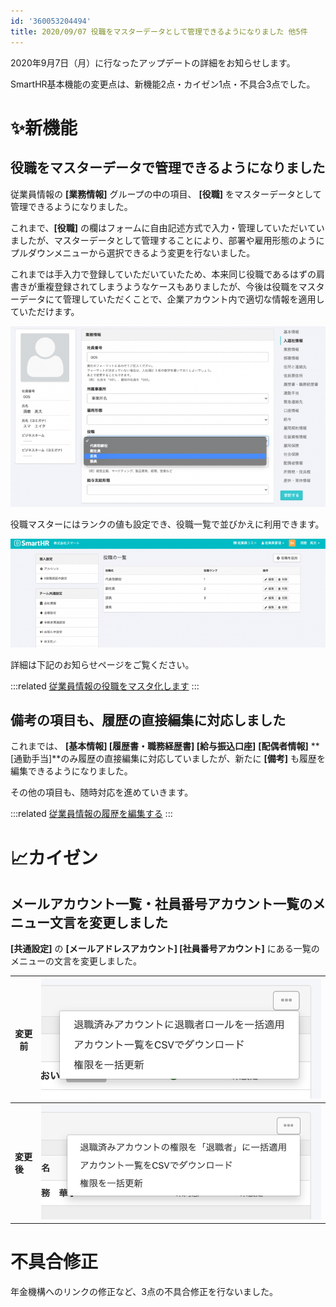 ```yaml
---
id: '360053204494'
title: 2020/09/07 役職をマスターデータとして管理できるようになりました 他5件
---
```

2020年9月7日（月）に行なったアップデートの詳細をお知らせします。

SmartHR基本機能の変更点は、新機能2点・カイゼン1点・不具合3点でした。

# ✨新機能

## 役職をマスターデータで管理できるようになりました

従業員情報の **\[業務情報\]** グループの中の項目、 **\[役職\]** をマスターデータとして管理できるようになりました。

これまで、**\[役職\]** の欄はフォームに自由記述方式で入力・管理していただいていましたが、マスターデータとして管理することにより、部署や雇用形態のようにプルダウンメニューから選択できるよう変更を行ないました。

これまでは手入力で登録していただいていたため、本来同じ役職であるはずの肩書きが重複登録されてしまうようなケースもありましたが、今後は役職をマスターデータにて管理していただくことで、企業アカウント内で適切な情報を適用していただけます。

![21baf5de1f11adf9199f4d03e46715f9-800x460.png](./21baf5de1f11adf9199f4d03e46715f9-800x460.png)

役職マスターにはランクの値も設定でき、役職一覧で並びかえに利用できます。

![acd958db260731b92df691596b0cbe77-1-800x275.png](./acd958db260731b92df691596b0cbe77-1-800x275.png)

詳細は下記のお知らせページをご覧ください。

:::related
[従業員情報の役職をマスタ化します](https://smarthr.jp/update/19938)
:::

## 備考の項目も、履歴の直接編集に対応しました

これまでは、 **\[基本情報\] \[履歴書・職務経歴書\] \[給与振込口座\]** **\[配偶者情報\]** **\[通勤手当\]**のみ履歴の直接編集に対応していましたが、新たに **\[備考\]** も履歴を編集できるようになりました。

その他の項目も、随時対応を進めていきます。

:::related
[従業員情報の履歴を編集する](https://knowledge.smarthr.jp/hc/ja/articles/360052967933)
:::

# 📈カイゼン

## メールアカウント一覧・社員番号アカウント一覧のメニュー文言を変更しました

**\[共通設定\]** の **\[メールアドレスアカウント\] \[社員番号アカウント\]** にある一覧のメニューの文言を変更しました。

| **変更前** | ![2.png](./2.png) |
| --- | --- |
| **変更後** | ![1.png](./1.png) |

# 不具合修正

年金機構へのリンクの修正など、3点の不具合修正を行ないました。
